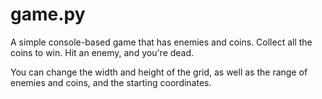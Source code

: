 # game.py

A simple console-based game that has enemies and coins. Collect all the coins to win. Hit an enemy, and you're dead.

You can change the width and height of the grid, as well as the range of enemies and coins, and the starting coordinates.

